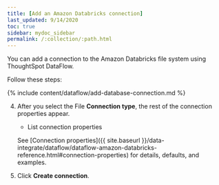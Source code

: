 ```yaml
---
title: [Add an Amazon Databricks connection]
last_updated: 9/14/2020
toc: true
sidebar: mydoc_sidebar
permalink: /:collection/:path.html
---
```

You can add a connection to the Amazon Databricks file system using ThoughtSpot DataFlow.

Follow these steps:

{% include content/dataflow/add-database-connection.md %}

4. After you select the File **Connection type**, the rest of the connection properties appear.


   * List connection properties

   See [Connection properties]({{ site.baseurl }}/data-integrate/dataflow/dataflow-amazon-databricks-reference.html#connection-properties) for details, defaults, and examples.

5. Click **Create connection**.   
